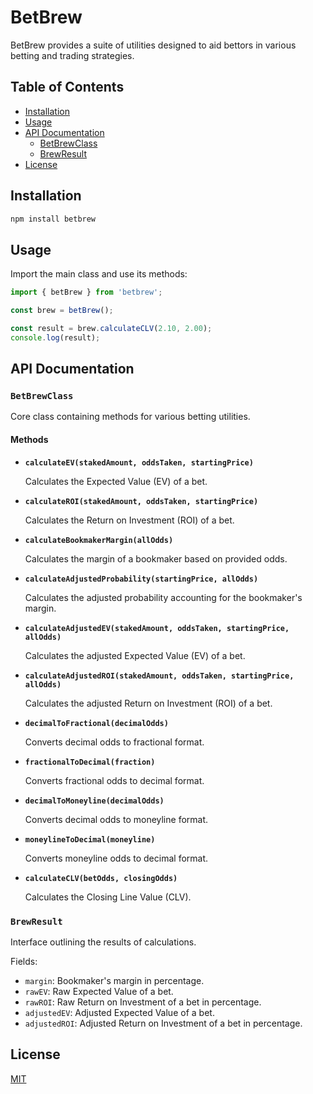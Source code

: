 # BetBrew

BetBrew provides a suite of utilities designed to aid bettors in various betting and trading strategies.

## Table of Contents

- [Installation](#installation)
- [Usage](#usage)
- [API Documentation](#api-documentation)
  - [BetBrewClass](#betbrewclass)
  - [BrewResult](#brewresult)
- [License](#license)

## Installation

```bash
npm install betbrew
```

## Usage

Import the main class and use its methods:

```typescript
import { betBrew } from 'betbrew';

const brew = betBrew();

const result = brew.calculateCLV(2.10, 2.00);
console.log(result); 
```

## API Documentation

### `BetBrewClass`

Core class containing methods for various betting utilities.

#### Methods

- **`calculateEV(stakedAmount, oddsTaken, startingPrice)`**
  
  Calculates the Expected Value (EV) of a bet.

- **`calculateROI(stakedAmount, oddsTaken, startingPrice)`**
  
  Calculates the Return on Investment (ROI) of a bet.

- **`calculateBookmakerMargin(allOdds)`**
  
  Calculates the margin of a bookmaker based on provided odds.

- **`calculateAdjustedProbability(startingPrice, allOdds)`**
  
  Calculates the adjusted probability accounting for the bookmaker's margin.

- **`calculateAdjustedEV(stakedAmount, oddsTaken, startingPrice, allOdds)`**
  
  Calculates the adjusted Expected Value (EV) of a bet.

- **`calculateAdjustedROI(stakedAmount, oddsTaken, startingPrice, allOdds)`**
  
  Calculates the adjusted Return on Investment (ROI) of a bet.

- **`decimalToFractional(decimalOdds)`**
  
  Converts decimal odds to fractional format.

- **`fractionalToDecimal(fraction)`**
  
  Converts fractional odds to decimal format.

- **`decimalToMoneyline(decimalOdds)`**
  
  Converts decimal odds to moneyline format.

- **`moneylineToDecimal(moneyline)`**
  
  Converts moneyline odds to decimal format.

- **`calculateCLV(betOdds, closingOdds)`**
  
  Calculates the Closing Line Value (CLV).

### `BrewResult`

Interface outlining the results of calculations.

Fields:

- `margin`: Bookmaker's margin in percentage.
- `rawEV`: Raw Expected Value of a bet.
- `rawROI`: Raw Return on Investment of a bet in percentage.
- `adjustedEV`: Adjusted Expected Value of a bet.
- `adjustedROI`: Adjusted Return on Investment of a bet in percentage.

## License

[MIT](LICENSE)
